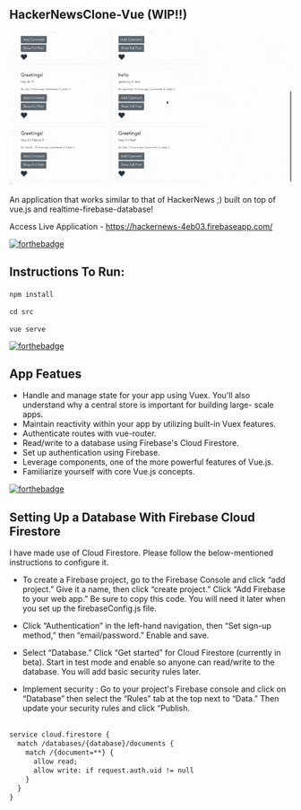
## HackerNewsClone-Vue (WIP!!)

![Alt Text](https://github.com/divyanshu-rawat/HackerNewsClone-Vue/blob/master/Assets/HN.gif)


An application that works similar to that of HackerNews ;) built on top of vue.js and realtime-firebase-database!

Access Live Application - https://hackernews-4eb03.firebaseapp.com/

[![forthebadge](https://forthebadge.com/images/badges/made-with-javascript.svg)](https://forthebadge.com)

## Instructions To Run:

``` npm install ```

``` cd src ```

``` vue serve ```

[![forthebadge](https://forthebadge.com/images/badges/made-with-vue.svg)](https://forthebadge.com)

## App Featues

* Handle and manage state for your app using Vuex. You'll also understand why a central store is important for building large-   scale apps.
* Maintain reactivity within your app by utilizing built-in Vuex features.
* Authenticate routes with vue-router.
* Read/write to a database using Firebase's Cloud Firestore.
* Set up authentication using Firebase.
* Leverage components, one of the more powerful features of Vue.js.
* Familiarize yourself with core Vue.js concepts.


[![forthebadge](https://forthebadge.com/images/badges/built-with-love.svg)](https://forthebadge.com)

## Setting Up a Database With Firebase Cloud Firestore

I have made use of Cloud Firestore.
Please follow the below-mentioned instructions to configure it.

* To create a Firebase project, go to the Firebase Console and click “add project.” Give it a name, then click “create 
  project.” Click “Add Firebase to your web app.” Be sure to copy this code. You will need it later when you set up the 
  firebaseConfig.js file.
  
* Click “Authentication” in the left-hand navigation, then “Set sign-up method,” then “email/password.” Enable and save.

* Select “Database.” Click “Get started” for Cloud Firestore (currently in beta).
  Start in test mode and enable so anyone can read/write to the database. You will add basic security rules later.
  
* Implement security : Go to your project's Firebase console and click on “Database” then select the “Rules” tab at the top next to “Data.” Then update your security rules and click “Publish.

```

service cloud.firestore {
  match /databases/{database}/documents {
    match /{document=**} {
      allow read;
      allow write: if request.auth.uid != null
    }
  }
}

```
